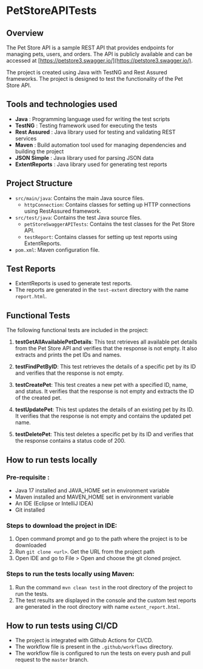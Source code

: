 # PetStoreAPITests

## Overview

The Pet Store API is a sample REST API that provides endpoints for managing pets, users, and orders. The API is publicly available and can be accessed at [https://petstore3.swagger.io/](https://petstore3.swagger.io/).

The project is created using Java with TestNG and Rest Assured frameworks. The project is designed to test the functionality of the Pet Store API.

## Tools and technologies used

- **Java** : Programming language used for writing the test scripts
- **TestNG** : Testing framework used for executing the tests
- **Rest Assured** : Java library used for testing and validating REST services
- **Maven** : Build automation tool used for managing dependencies and building the project
- **JSON Simple** : Java library used for parsing JSON data
- **ExtentReports** : Java library used for generating test reports

## Project Structure

- `src/main/java`: Contains the main Java source files.
    - `httpConnection`: Contains classes for setting up HTTP connections using RestAssured framework.
- `src/test/java`: Contains the test Java source files.
    - `petStoreSwaggerAPITests`: Contains the test classes for the Pet Store API.
    - `testReport`: Contains classes for setting up test reports using ExtentReports.
- `pom.xml`: Maven configuration file.

## Test Reports
- ExtentReports is used to generate test reports.
- The reports are generated in the `test-extent` directory with the name `report.html`.

## Functional Tests

The following functional tests are included in the project:

1. **testGetAllAvailablePetDetails**: This test retrieves all available pet details from the Pet Store API and verifies that the response is not empty. It also extracts and prints the pet IDs and names.

2. **testFindPetByID**: This test retrieves the details of a specific pet by its ID and verifies that the response is not empty.

3. **testCreatePet**: This test creates a new pet with a specified ID, name, and status. It verifies that the response is not empty and extracts the ID of the created pet.

4. **testUpdatePet**: This test updates the details of an existing pet by its ID. It verifies that the response is not empty and contains the updated pet name.

5. **testDeletePet**: This test deletes a specific pet by its ID and verifies that the response contains a status code of 200.

## How to run tests locally
### Pre-requisite :
* Java 17 installed and JAVA_HOME set in environment variable
* Maven installed and MAVEN_HOME set in environment variable
* An IDE (Eclipse or IntelliJ IDEA)
* Git installed

### Steps to download the project in IDE:
1. Open command prompt and go to the path where the project is to be downloaded
2. Run `git clone <url>`. Get the URL from the project path
3. Open IDE and go to File > Open and choose the git cloned project.

### Steps to run the tests locally using Maven:
1. Run the command `mvn clean test` in the root directory of the project to run the tests.
2. The test results are displayed in the console and the custom test reports are generated in the root directory with name `extent_report.html`.

## How to run tests using CI/CD
* The project is integrated with Github Actions for CI/CD.
* The workflow file is present in the `.github/workflows` directory.
* The workflow file is configured to run the tests on every push and pull request to the `master` branch.